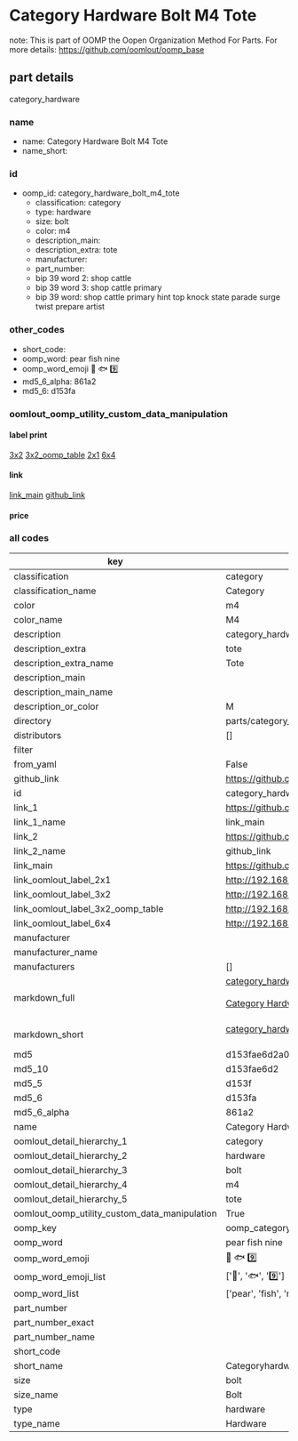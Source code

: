 # Category Hardware Bolt M4 Tote  

note: This is part of OOMP the Oopen Organization Method For Parts. For more details: https://github.com/oomlout/oomp_base

##  part details



category_hardware

### name
* name: Category Hardware Bolt M4 Tote
* name_short: 
### id
* oomp_id: category_hardware_bolt_m4_tote
  * classification: category
  * type: hardware
  * size: bolt
  * color: m4
  * description_main: 
  * description_extra: tote
  * manufacturer: 
  * part_number: 
  * bip 39 word 2: shop cattle
  * bip 39 word 3: shop cattle primary
  * bip 39 word: shop cattle primary hint top knock state parade surge twist prepare artist

### other_codes
* short_code: 
* oomp_word: pear fish nine
* oomp_word_emoji :pear: :fish: :nine:
* md5_6_alpha: 861a2
* md5_6: d153fa






### oomlout_oomp_utility_custom_data_manipulation
#### label print
[3x2](http://192.168.1.245:1112/?label=oomp%20861a2)
[3x2_oomp_table](http://192.168.1.107:1112/?label=oomp%20861a2)
[2x1](http://192.168.1.242:1112/?label=oomp%20861a2)
[6x4](http://192.168.1.55:1112/?label=oomp%20861a2)    

#### link

[link_main](https://github.com/oomlout/oomlout_oomp_current_version_messy/tree/main/parts/category_hardware_bolt_m4_tote) [github_link](https://github.com/oomlout/oomlout_oomp_part_src/tree/main/parts/category_hardware_bolt_m4_tote)                             

#### price







### all codes 
| key | value |  
| --- | --- |  
| classification | category |  
| classification_name | Category |  
| color | m4 |  
| color_name | M4 |  
| description | category_hardware |  
| description_extra | tote |  
| description_extra_name | Tote |  
| description_main |  |  
| description_main_name |  |  
| description_or_color | M  |  
| directory | parts/category_hardware_bolt_m4_tote |  
| distributors | [] |  
| filter |  |  
| from_yaml | False |  
| github_link | https://github.com/oomlout/oomlout_oomp_part_src/tree/main/parts/category_hardware_bolt_m4_tote |  
| id | category_hardware_bolt_m4_tote |  
| link_1 | https://github.com/oomlout/oomlout_oomp_current_version_messy/tree/main/parts/category_hardware_bolt_m4_tote |  
| link_1_name | link_main |  
| link_2 | https://github.com/oomlout/oomlout_oomp_part_src/tree/main/parts/category_hardware_bolt_m4_tote |  
| link_2_name | github_link |  
| link_main | https://github.com/oomlout/oomlout_oomp_current_version_messy/tree/main/parts/category_hardware_bolt_m4_tote |  
| link_oomlout_label_2x1 | http://192.168.1.242:1112/?label=oomp%20861a2 |  
| link_oomlout_label_3x2 | http://192.168.1.245:1112/?label=oomp%20861a2 |  
| link_oomlout_label_3x2_oomp_table | http://192.168.1.107:1112/?label=oomp%20861a2 |  
| link_oomlout_label_6x4 | http://192.168.1.55:1112/?label=oomp%20861a2 |  
| manufacturer |  |  
| manufacturer_name |  |  
| manufacturers | [] |  
| markdown_full | [category_hardware_bolt_m4_tote](https://github.com/oomlout/oomlout_oomp_current_version_messy/tree/main/parts/category_hardware_bolt_m4_tote)<br>[](https://github.com/oomlout/oomlout_oomp_current_version_messy/tree/main/parts/category_hardware_bolt_m4_tote)<br>[Category Hardware Bolt M4 Tote](https://github.com/oomlout/oomlout_oomp_current_version_messy/tree/main/parts/category_hardware_bolt_m4_tote)<br><br> |  
| markdown_short | [category_hardware_bolt_m4_tote](https://github.com/oomlout/oomlout_oomp_current_version_messy/tree/main/parts/category_hardware_bolt_m4_tote)<br><br> |  
| md5 | d153fae6d2a01a99ef7276bd55491635 |  
| md5_10 | d153fae6d2 |  
| md5_5 | d153f |  
| md5_6 | d153fa |  
| md5_6_alpha | 861a2 |  
| name | Category Hardware Bolt M4 Tote |  
| oomlout_detail_hierarchy_1 | category |  
| oomlout_detail_hierarchy_2 | hardware |  
| oomlout_detail_hierarchy_3 | bolt |  
| oomlout_detail_hierarchy_4 | m4 |  
| oomlout_detail_hierarchy_5 | tote |  
| oomlout_oomp_utility_custom_data_manipulation | True |  
| oomp_key | oomp_category_hardware_bolt_m4_tote |  
| oomp_word | pear fish nine |  
| oomp_word_emoji | :pear: :fish: :nine: |  
| oomp_word_emoji_list | [':pear:', ':fish:', ':nine:'] |  
| oomp_word_list | ['pear', 'fish', 'nine'] |  
| part_number |  |  
| part_number_exact |  |  
| part_number_name |  |  
| short_code |  |  
| short_name | Categoryhardware |  
| size | bolt |  
| size_name | Bolt |  
| type | hardware |  
| type_name | Hardware |  

